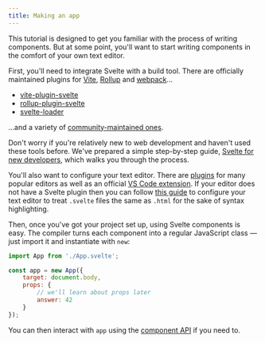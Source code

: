 ```yaml
---
title: Making an app
---
```


This tutorial is designed to get you familiar with the process of writing components. But at some point, you'll want to start writing components in the comfort of your own text editor.

First, you'll need to integrate Svelte with a build tool. There are officially maintained plugins for [Vite](https://vitejs.dev/), [Rollup](https://rollupjs.org) and [webpack](https://webpack.js.org/)...

- [vite-plugin-svelte](https://github.com/sveltejs/vite-plugin-svelte)
- [rollup-plugin-svelte](https://github.com/sveltejs/rollup-plugin-svelte)
- [svelte-loader](https://github.com/sveltejs/svelte-loader)

...and a variety of [community-maintained ones](https://sveltesociety.dev/tools).

Don't worry if you're relatively new to web development and haven't used these tools before. We've prepared a simple step-by-step guide, [Svelte for new developers](https://svelte.dev/blog/svelte-for-new-developers), which walks you through the process.

You'll also want to configure your text editor. There are [plugins](https://sveltesociety.dev/tools#editor-support) for many popular editors as well as an official [VS Code extension](https://marketplace.visualstudio.com/items?itemName=svelte.svelte-vscode). If your editor does not have a Svelte plugin then you can follow [this guide](https://svelte.dev/blog/setting-up-your-editor) to configure your text editor to treat `.svelte` files the same as `.html` for the sake of syntax highlighting.

Then, once you've got your project set up, using Svelte components is easy. The compiler turns each component into a regular JavaScript class — just import it and instantiate with `new`:

```js
import App from './App.svelte';

const app = new App({
	target: document.body,
	props: {
		// we'll learn about props later
		answer: 42
	}
});
```

You can then interact with `app` using the [component API](https://svelte.dev/docs#run-time-client-side-component-api) if you need to.
